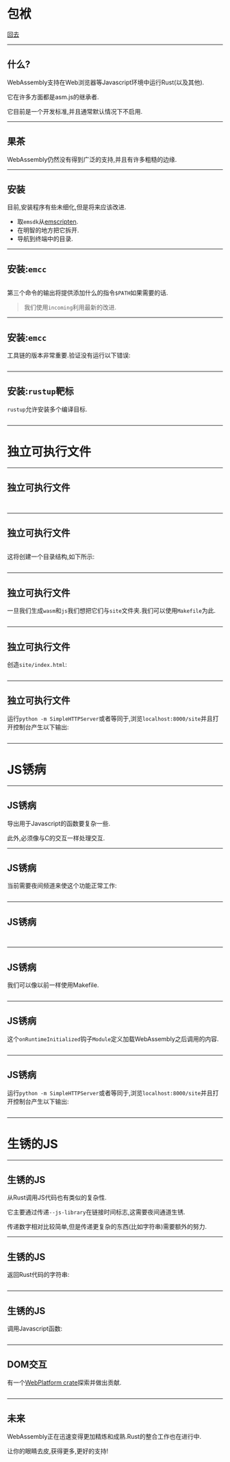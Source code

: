 # 包袱

[回去](toc/default.html)

---

## 什么?

WebAssembly支持在Web浏览器等Javascript环境中运行Rust(以及其他).

它在许多方面都是asm.js的继承者.

它目前是一个开发标准,并且通常默认情况下不启用.

---

## 果茶

WebAssembly仍然没有得到广泛的支持,并且有许多粗糙的边缘.

---

## 安装

目前,安装程序有些未细化,但是将来应该改进.

-   取`emsdk`从[emscripten](http://kripken.github.io/emscripten-site/docs/getting_started/downloads.html).
-   在明智的地方把它拆开.
-   导航到终端中的目录.

---

## 安装:`emcc`

<pre><code data-source="chapters/shared/code/wasm/1.bash" data-trim="hljs bash"></code></pre>

第三个命令的输出将提供添加什么的指令`$PATH`如果需要的话.

> 我们使用`incoming`利用最新的改进.

---

## 安装:`emcc`

工具链的版本非常重要.验证没有运行以下错误:

<pre><code data-source="chapters/shared/code/wasm/2.bash" data-trim="hljs bash"></code></pre>

---

## 安装:`rustup`靶标

`rustup`允许安装多个编译目标.

<pre><code data-source="chapters/shared/code/wasm/3.bash" data-trim="hljs bash"></code></pre>

---

# 独立可执行文件

---

## 独立可执行文件

<pre><code data-source="chapters/shared/code/wasm/4.bash" data-trim="hljs bash"></code></pre>

<pre><code data-source="chapters/shared/code/wasm/5.rs" data-trim="hljs rust"></code></pre>

---

## 独立可执行文件

<pre><code data-source="chapters/shared/code/wasm/6.bash" data-trim="hljs bash"></code></pre>

这将创建一个目录结构,如下所示:

<pre><code data-source="chapters/shared/code/wasm/7.output" data-trim="hljs bash"></code></pre>

---

## 独立可执行文件

一旦我们生成`wasm`和`js`我们想把它们与`site`文件夹.我们可以使用`Makefile`为此.

<pre><code data-source="chapters/shared/code/wasm/8.makefile" data-trim="hljs makefile"></code></pre>

---

## 独立可执行文件

创造`site/index.html`:

<pre><code data-source="chapters/shared/code/wasm/9.html" data-trim="hljs html"></code></pre>

---

## 独立可执行文件

运行`python -m SimpleHTTPServer`或者等同于,浏览`localhost:8000/site`并且打开控制台产生以下输出:

<pre><code data-source="chapters/shared/code/wasm/10.output" data-trim="hljs bash"></code></pre>

---

# JS锈病

---

## JS锈病

导出用于Javascript的函数要复杂一些.

此外,必须像与C的交互一样处理交互.

---

## JS锈病

当前需要夜间频道来使这个功能正常工作:

<pre><code data-source="chapters/shared/code/wasm/11.bash" data-trim="hljs bash"></code></pre>

---

## JS锈病

<pre><code data-source="chapters/shared/code/wasm/12.bash" data-trim="hljs bash"></code></pre>

<pre><code data-source="chapters/shared/code/wasm/13.rs" data-trim="hljs rust"></code></pre>

---

## JS锈病

我们可以像以前一样使用Makefile.

<pre><code data-source="chapters/shared/code/wasm/8.makefile" data-trim="hljs makefile"></code></pre>

---

## JS锈病

这个`onRuntimeInitialized`钩子`Module`定义加载WebAssembly之后调用的内容.

<pre><code data-source="chapters/shared/code/wasm/14.html" data-trim="hljs html"></code></pre>

---

## JS锈病

运行`python -m SimpleHTTPServer`或者等同于,浏览`localhost:8000/site`并且打开控制台产生以下输出:

<pre><code data-source="chapters/shared/code/wasm/15.output" data-trim="hljs bash"></code></pre>

---

# 生锈的JS

---

## 生锈的JS

从Rust调用JS代码也有类似的复杂性.

它主要通过传递`--js-library`在链接时间标志,这需要夜间通道生锈.

传递数字相对比较简单,但是传递更复杂的东西(比如字符串)需要额外的努力.

---

## 生锈的JS

返回Rust代码的字符串:

<pre><code data-source="chapters/shared/code/wasm/17.js" data-trim="hljs javascript"></code></pre>

---

## 生锈的JS

调用Javascript函数:

<pre><code data-source="chapters/shared/code/wasm/18.rs" data-trim="hljs rust"></code></pre>

---

## DOM交互

有一个[WebPlatform crate](https://github.com/tcr/rust-webplatform)探索并做出贡献.

<pre><code data-source="chapters/shared/code/wasm/19.rs" data-trim="hljs rust"></code></pre>

---

## 未来

WebAssembly正在迅速变得更加精炼和成熟.Rust的整合工作也在进行中.

让你的眼睛去皮,获得更多,更好的支持!
